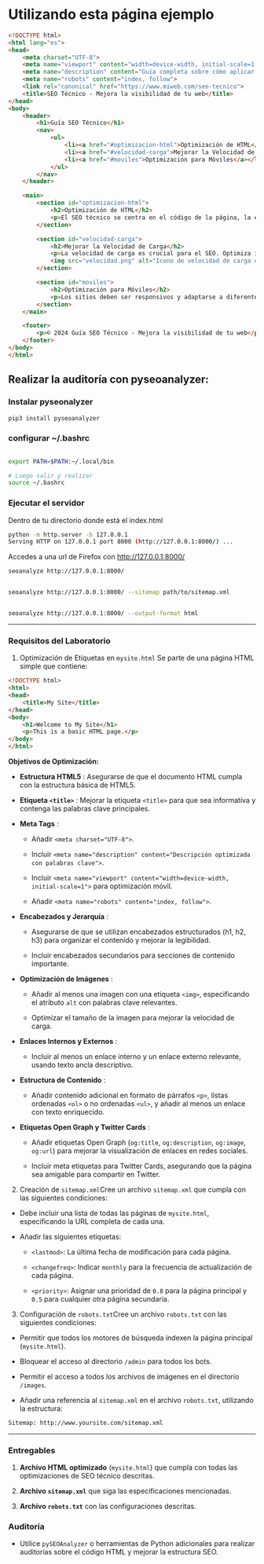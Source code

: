 # Utilizando esta página ejemplo

```html
<!DOCTYPE html>
<html lang="es">
<head>
    <meta charset="UTF-8">
    <meta name="viewport" content="width=device-width, initial-scale=1.0">
    <meta name="description" content="Guía completa sobre cómo aplicar SEO técnico a una página web">
    <meta name="robots" content="index, follow">
    <link rel="canonical" href="https://www.miweb.com/seo-tecnico">
    <title>SEO Técnico - Mejora la visibilidad de tu web</title>
</head>
<body>
    <header>
        <h1>Guía SEO Técnico</h1>
        <nav>
            <ul>
                <li><a href="#optimizacion-html">Optimización de HTML</a></li>
                <li><a href="#velocidad-carga">Mejorar la Velocidad de Carga</a></li>
                <li><a href="#moviles">Optimización para Móviles</a></li>
            </ul>
        </nav>
    </header>

    <main>
        <section id="optimizacion-html">
            <h2>Optimización de HTML</h2>
            <p>El SEO técnico se centra en el código de la página, la estructura del contenido, y cómo los motores de búsqueda la entienden.</p>
        </section>

        <section id="velocidad-carga">
            <h2>Mejorar la Velocidad de Carga</h2>
            <p>La velocidad de carga es crucial para el SEO. Optimiza imágenes, minimiza archivos CSS y JavaScript, y utiliza almacenamiento en caché.</p>
            <img src="velocidad.png" alt="Icono de velocidad de carga optimizada">
        </section>

        <section id="moviles">
            <h2>Optimización para Móviles</h2>
            <p>Los sitios deben ser responsivos y adaptarse a diferentes tamaños de pantalla para mejorar el SEO.</p>
        </section>
    </main>

    <footer>
        <p>© 2024 Guía SEO Técnico - Mejora la visibilidad de tu web</p>
    </footer>
</body>
</html>
```

## Realizar la auditoría con pyseoanalyzer:

### Instalar pyseonalyzer

```bash
pip3 install pyseoanalyzer
```
### configurar ~/.bashrc

```bash

export PATH=$PATH:~/.local/bin

# Luego salir y realizar 
source ~/.bashrc
```

### Ejecutar el servidor
Dentro de tu directorio donde está el index.html
```bash
python -m http.server -b 127.0.0.1
Serving HTTP on 127.0.0.1 port 8000 (http://127.0.0.1:8000/) ...
```

Accedes a una url de Firefox con http://127.0.0.1:8000/

```bash
seoanalyze http://127.0.0.1:8000/


seoanalyze http://127.0.0.1:8000/ --sitemap path/to/sitemap.xml


seoanalyze http://127.0.0.1:8000/ --output-format html
```

--- 
### Requisitos del Laboratorio 
1. Optimización de Etiquetas en `mysite.html`
Se parte de una página HTML simple que contiene:


```html
<!DOCTYPE html>
<html>
<head>
    <title>My Site</title>
</head>
<body>
    <h1>Welcome to My Site</h1>
    <p>This is a basic HTML page.</p>
</body>
</html>
```
**Objetivos de Optimización:**  
- **Estructura HTML5** : Asegurarse de que el documento HTML cumpla con la estructura básica de HTML5.
 
- **Etiqueta `<title>`** : Mejorar la etiqueta `<title>` para que sea informativa y contenga las palabras clave principales.
 
- **Meta Tags** : 
  - Añadir `<meta charset="UTF-8">`.
 
  - Incluir `<meta name="description" content="Descripción optimizada con palabras clave">`.
 
  - Incluir `<meta name="viewport" content="width=device-width, initial-scale=1">` para optimización móvil.
 
  - Añadir `<meta name="robots" content="index, follow">`.
 
- **Encabezados y Jerarquía** :
  - Asegurarse de que se utilizan encabezados estructurados (h1, h2, h3) para organizar el contenido y mejorar la legibilidad.

  - Incluir encabezados secundarios para secciones de contenido importante.
 
- **Optimización de Imágenes** : 
  - Añadir al menos una imagen con una etiqueta `<img>`, especificando el atributo `alt` con palabras clave relevantes.

  - Optimizar el tamaño de la imagen para mejorar la velocidad de carga.
 
- **Enlaces Internos y Externos** :
  - Incluir al menos un enlace interno y un enlace externo relevante, usando texto ancla descriptivo.
 
- **Estructura de Contenido** : 
  - Añadir contenido adicional en formato de párrafos `<p>`, listas ordenadas `<ol>` o no ordenadas `<ul>`, y añadir al menos un enlace con texto enriquecido.
 

- **Etiquetas Open Graph y Twitter Cards** : 
  - Añadir etiquetas Open Graph (`og:title`, `og:description`, `og:image`, `og:url`) para mejorar la visualización de enlaces en redes sociales.

  - Incluir meta etiquetas para Twitter Cards, asegurando que la página sea amigable para compartir en Twitter.

2. Creación de `sitemap.xml`Cree un archivo `sitemap.xml` que cumpla con las siguientes condiciones: 
- Debe incluir una lista de todas las páginas de `mysite.html`, especificando la URL completa de cada una.
 
- Añadir las siguientes etiquetas: 
  - `<lastmod>`: La última fecha de modificación para cada página.
 
  - `<changefreq>`: Indicar `monthly` para la frecuencia de actualización de cada página.
 
  - `<priority>`: Asignar una prioridad de `0.8` para la página principal y `0.5` para cualquier otra página secundaria.

3. Configuración de `robots.txt`Cree un archivo `robots.txt` con las siguientes condiciones: 

- Permitir que todos los motores de búsqueda indexen la página principal (`mysite.html`).
 
- Bloquear el acceso al directorio `/admin` para todos los bots.
 
- Permitir el acceso a todos los archivos de imágenes en el directorio `/images`.
 
- Añadir una referencia al `sitemap.xml` en el archivo `robots.txt`, utilizando la estructura:

```txt
Sitemap: http://www.yoursite.com/sitemap.xml
```

---


### Entregables 
 
1. **Archivo HTML optimizado**  (`mysite.html`) que cumpla con todas las optimizaciones de SEO técnico descritas.
 
2. **Archivo `sitemap.xml`**  que siga las especificaciones mencionadas.
 
3. **Archivo `robots.txt`**  con las configuraciones descritas.


### Auditoría
 
- Utilice `pySEOAnalyzer` o herramientas de Python adicionales para realizar auditorías sobre el código HTML y mejorar la estructura SEO.